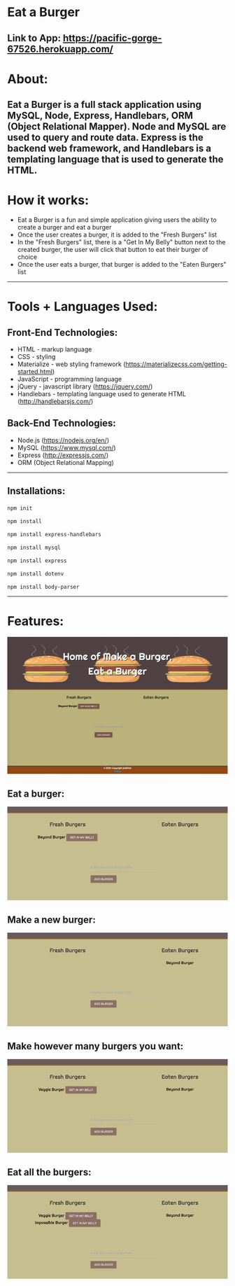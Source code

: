 # Eat a Burger

**Link to App: https://pacific-gorge-67526.herokuapp.com/**
---
# About:
Eat a Burger is a full stack application using MySQL, Node, Express, Handlebars, ORM (Object Relational Mapper). Node and MySQL are used to query and route data. Express is the backend web framework, and Handlebars is a templating language that is used to generate the HTML.
---
# How it works:
* Eat a Burger is a fun and simple application giving users the ability to create a burger and eat a burger 
* Once the user creates a burger, it is added to the "Fresh Burgers" list
* In the "Fresh Burgers" list, there is a "Get In My Belly" button next to the created burger, the user will click that button to eat their burger of choice
* Once the user eats a burger, that burger is added to the "Eaten Burgers" list
---
# Tools + Languages Used:
## Front-End Technologies:
* HTML - markup language
* CSS - styling
* Materialize - web styling framework (https://materializecss.com/getting-started.html)
* JavaScript - programming language
* jQuery - javascript library (https://jquery.com/)
* Handlebars - templating language used to generate HTML (http://handlebarsjs.com/)

## Back-End Technologies:
* Node.js (https://nodejs.org/en/)
* MySQL (https://www.mysql.com/)
* Express (http://expressjs.com/)
* ORM (Object Relational Mapping)
---
## Installations:
```
npm init
```
```
npm install
```
```
npm install express-handlebars
```
```
npm install mysql
```
```
npm install express
```
```
npm install dotenv
```
```
npm install body-parser
```
---
# Features:
![Image](public/assets/img/main.png)

## Eat a burger:
![Image](public/assets/img/burger1.gif)

## Make a new burger:
![Image](public/assets/img/burger2.gif)

## Make however many burgers you want:
![Image](public/assets/img/burger3.gif)

## Eat all the burgers:
![Image](public/assets/img/burger4.gif)